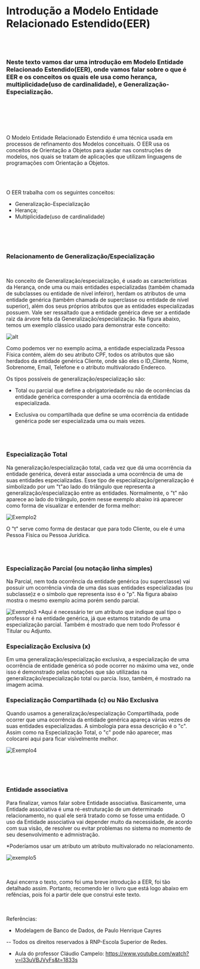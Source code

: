 
# Introdução a Modelo Entidade Relacionado Estendido(EER)





<br>
<br>



<h3>
Neste texto vamos dar uma introdução em Modelo Entidade Relacionado Estendido(EER), onde vamos falar sobre o que é EER e os conceitos os quais ele usa como herança, multiplicidade(uso de cardinalidade), e Generalização-Especialização.
</h3>



#

<br>
<br>
<br>


O Modelo Entidade Relacionado Estendido é uma técnica usada em processos de refinamento dos Modelos conceituais. O EER usa os conceitos de Orientação a Objetos para ajudar nas construções de modelos, nos quais se tratam de aplicações que utilizam linguagens de programações com Orientação a Objetos.

<br>
<br>

O EER trabalha com os seguintes conceitos:
- Generalização-Especialização
- Herança;
- Multiplicidade(uso de cardinalidade)




<br>
<br>
<br>

### **Relacionamento de Generalização/Especialização**

<br>

No conceito de Generalização/especialização, é usado as características da Herança, onde uma ou mais entidades especializadas (também chamada de subclasses ou entidade de nível infeiror), herdam os atributos de uma entidade genérica (também chamada de superclasse ou entidade de nível superior), além dos seus próprios atributos que as entidades especializadas possuem. Vale ser ressaltado que a entidade genérica deve ser a entidade raiz da árvore feita da Generalização/especialização. Na figura abaixo, temos um exemplo clássico usado para demonstrar este conceito:

![alt](Imagens/Exemplo1.png)


Como podemos ver no exemplo acima, a entidade especializada Pessoa Física contém, além do seu atributo CPF, todos os atributos que são herdados da entidade genérica Cliente, onde são eles o ID_Cliente, Nome, Sobrenome, Email, Telefone e o atributo multivalorado Endereco.


Os tipos possíveis de generalização/especialização são:

- Total ou parcial que define a obrigatoriedade ou não de ocorrências da entidade genérica
corresponder a uma ocorrência da entidade especializada.

- Exclusiva ou compartilhada que define se uma ocorrência da entidade genérica pode ser
especializada uma ou mais vezes.

<br>
<br>

### **Especialização Total**

Na generalização/especialização total, cada vez que dá uma ocorrência da entidade genérica, deverá estar
associada a uma ocorrência de uma de suas entidades especializadas. Esse tipo de especialização/generalização é simbolizado por um "t"ao lado do triângulo que representa a
generalização/especialização entre as entidades. Normalmente, o "t" não aparece ao lado do triângulo, porém nesse exemplo abaixo irá aparecer como forma de visualizar e entender de forma melhor:

![Exemplo2](Imagens/Exemplo2.png)

O "t" serve como forma de destacar que para todo Cliente, ou ele é uma Pessoa Física ou Pessoa Jurídica.

<br>
<br>

### **Especialização Parcial (ou notação linha simples)**

Na Parcial, nem toda ocorrência da entidade genérica (ou superclasse) vai possuir um ocorrência vinda de uma das suas entidades especializadas (ou subclasse)z e o símbolo que representa isso é o "p". Na figura abaixo mostra o mesmo exemplo acima porém sendo parcial.

![Exemplo3](Imagens/Exemplo3.png)
*Aqui é necessário ter um atributo que indique qual tipo o professor é na entidade genérica, já que estamos tratando de uma especialização parcial. Também é mostrado que nem todo Professor é Titular ou Adjunto.


### **Especialização Exclusiva (x)**
Em uma generalização/especialização exclusiva, a especialização de uma ocorrência de entidade genérica só pode ocorrer no máximo uma vez, onde isso é demonstrado pelas notações que são utilizadas na generalização/especialização total ou parcia. Isso, também, é mostrado na imagem acima.


### **Especialização Compartilhada (c) ou Não Exclusiva**
Quando usamos a generalização/especialização Compartilhada, pode ocorrer que uma ocorrência da entidade genérica apareça várias vezes de suas entidades especializadas. A simbologia para essa descrição é o "c". Assim como na Especialização Total, o "c" pode não aparecer, mas colocarei aqui para ficar visívelmente melhor.

![Exemplo4](Imagens/Exemplo4.png)


<br>
<br>
<br>


### **Entidade associativa**


Para finalizar, vamos falar sobre Entidade associativa. Basicamente, uma Entidade associativa é uma ré-estruturação de um determinado relacionamento, no qual ele será tratado como se fosse uma entidade. O uso da Entidade associativa vai depender muito da necessidade, de acordo com sua visão, de resolver ou evitar problemas no sistema no momento de seu desenvolvimento e admnistração.

*Poderíamos usar um atributo um atributo multivalorado no
relacionamento. 


![exemplo5](Imagens/Exemplo5.png)


<br>
<br>
Aqui encerra o texto, como foi uma breve introdução a EER, foi tão detalhado assim. Portanto, recomendo ler o livro que está logo abaixo em refências, pois foi a partir dele que construi este texto. 



<br>
<br>
<br>

Referências:
- Modelagem de Banco de Dados, de Paulo Henrique Cayres 

-- Todos os direitos reservados à RNP-Escola Superior de Redes.

- Aula do professor Cláudio Campelo:
https://www.youtube.com/watch?v=l33uVBJVyFs&t=1833s
